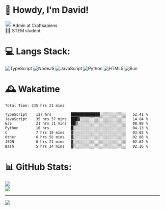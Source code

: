 # 👋 Howdy, I'm David!
<img src="https://cdn.discordapp.com/role-icons/959259258829021255/243d02ee3fbd0821de14bf13a0cde87b.webp?size=2048" height=20> Admin at Craftsapiens<br>👨‍🔬 STEM student

# 💻 Langs Stack:
![TypeScript](https://img.shields.io/badge/typescript-%23007ACC.svg?style=for-the-badge&logo=typescript&logoColor=white) ![NodeJS](https://img.shields.io/badge/node.js-6DA55F?style=for-the-badge&logo=node.js&logoColor=white) ![JavaScript](https://img.shields.io/badge/javascript-%23323330.svg?style=for-the-badge&logo=javascript&logoColor=%23F7DF1E) ![Python](https://img.shields.io/badge/python-3670A0?style=for-the-badge&logo=python&logoColor=ffdd54)  ![HTML5](https://img.shields.io/badge/html5-%23E34F26.svg?style=for-the-badge&logo=html5&logoColor=white) ![Bun](https://img.shields.io/badge/Bun-%23000000.svg?style=for-the-badge&logo=bun&logoColor=white) 

# 🕰️ Wakatime 
<!--START_SECTION:waka-->

```txt
Total Time: 235 hrs 21 mins

TypeScript    127 hrs         █████████████░░░░░░░░░░░░   52.41 %
JavaScript    35 hrs 57 mins  ███▓░░░░░░░░░░░░░░░░░░░░░   14.84 %
EJS           21 hrs 31 mins  ██▒░░░░░░░░░░░░░░░░░░░░░░   08.88 %
Python        10 hrs          █░░░░░░░░░░░░░░░░░░░░░░░░   04.13 %
C             7 hrs 18 mins   ▓░░░░░░░░░░░░░░░░░░░░░░░░   03.02 %
Other         6 hrs 58 mins   ▓░░░░░░░░░░░░░░░░░░░░░░░░   02.88 %
JSON          6 hrs 21 mins   ▓░░░░░░░░░░░░░░░░░░░░░░░░   02.62 %
Bash          5 hrs 14 mins   ▓░░░░░░░░░░░░░░░░░░░░░░░░   02.16 %
```

<!--END_SECTION:waka-->

# 📊 GitHub Stats:

![](https://github-readme-stats.vercel.app/api?username=davidcanas&theme=dark&hide_border=false&count_private=true)<br/>
![](https://github-readme-stats.vercel.app/api/top-langs/?username=davidcanas&theme=dark&hide_border=false&include_all_commits=true&count_private=true&layout=compact)

---
[![](https://visitcount.itsvg.in/api?id=davidcanas&icon=0&color=0)](https://visitcount.itsvg.in)

